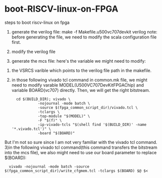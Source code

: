 # boot-RISCV-linux-on-FPGA

steps to boot riscv-linux on fpga

1. generate the verilog file:
      make -f Makefile.u500vc707devkit verilog
note: before generating the file, we need to modify the scala configuration file first.


2. modify the verilog file


3. generate the mcs file:
here's the variable we might need to modify:
1) the VSRCS varible which points to the verilog file path in the makefile.
2) in those following vivado tcl command in common.mk file, we might need to modify varable MODEL(U500VC707DevKitFPGAChip) and variable BOARD(vc707) directly. Then, we will get the right bitstream.
      
         cd $(BUILD_DIR); vivado \
		           -nojournal -mode batch \
		           -source $(fpga_common_script_dir)/vivado.tcl \
		           -tclargs \
		           -top-module "$(MODEL)" \
		           -F "$(f)" \
		           -ip-vivado-tcls "$(shell find '$(BUILD_DIR)' -name '*.vivado.tcl')" \
		           -board "$(BOARD)"
       
 But I'm not so sure since I am not very familiar with the vivado tcl command.
 3)in the following vivado tcl command(this command transfers the bitstream into the mcs file), we also might need to use our board parameter to replace $(BOARD):
          
	  vivado -nojournal -mode batch -source $(fpga_common_script_dir)/write_cfgmem.tcl -tclargs $(BOARD) $@ $<
          
